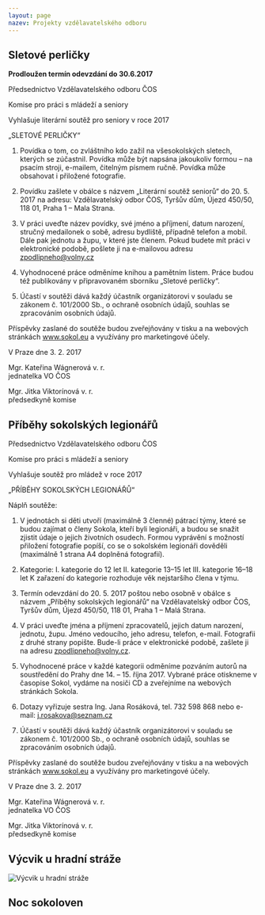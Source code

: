 ```yaml
---
layout: page
nazev: Projekty vzdělavatelského odboru
---
```


## Sletové perličky

**Prodloužen termín odevzdání do 30.6.2017**

Předsednictvo Vzdělavatelského odboru ČOS

Komise pro práci s mládeží a seniory

Vyhlašuje literární soutěž pro seniory v roce 2017

„SLETOVÉ PERLIČKY“

1. Povídka o tom, co zvláštního kdo zažil na všesokolských sletech, kterých se zúčastnil.
Povídka může být napsána jakoukoliv formou – na psacím stroji, e-mailem, čitelným písmem
ručně. Povídka může obsahovat i přiložené fotografie.

2. Povídku zašlete v obálce s názvem „Literární soutěž seniorů“ do 20. 5. 2017 na adresu:
 Vzdělavatelský odbor ČOS, Tyršův dům, Újezd 450/50, 118 01, Praha 1 – Mala Strana.

3. V práci uveďte název povídky, své jméno a příjmení, datum narození, stručný medailonek o
sobě, adresu bydliště, případně telefon a mobil. Dále pak jednotu a župu, v které jste členem.
Pokud budete mít práci v elektronické podobě, pošlete ji na e-mailovou adresu
zpodlipneho@volny.cz

4. Vyhodnocené práce odměníme knihou a pamětním listem. Práce budou též publikovány
v připravovaném sborníku „Sletové perličky“.

5. Účastí v soutěži dává každý účastník organizátorovi v souladu se zákonem č. 101/2000
Sb., o ochraně osobních údajů, souhlas se zpracováním osobních údajů. 

Příspěvky zaslané do
soutěže budou zveřejňovány v tisku a na webových stránkách www.sokol.eu a využívány pro
marketingové účely.

V Praze dne 3. 2. 2017

Mgr. Kateřina Wágnerová v. r.  
jednatelka VO ČOS

Mgr. Jitka Viktorínová v. r.  
předsedkyně komise

## Příběhy sokolských legionářů

Předsednictvo Vzdělavatelského odboru ČOS

Komise pro práci s mládeží a seniory

Vyhlašuje soutěž pro mládež v roce 2017

„PŘÍBĚHY SOKOLSKÝCH LEGIONÁŘŮ“

Náplň soutěže:

1. V jednotách si děti utvoří (maximálně 3 členné) pátrací týmy, které se budou zajímat o členy
Sokola, kteří byli legionáři, a budou se snažit zjistit údaje o jejich životních osudech. Formou
vyprávění s možností přiložení fotografie popíší, co se o sokolském legionáři dověděli
(maximálně 1 strana A4 doplněná fotografií).

2. Kategorie: I. kategorie do 12 let
 II. kategorie 13–15 let
 III. kategorie 16–18 let
 K zařazení do kategorie rozhoduje věk nejstaršího člena v týmu.

3. Termín odevzdání do 20. 5. 2017 poštou nebo osobně v obálce s názvem „Příběhy
sokolských legionářů“ na Vzdělavatelský odbor ČOS, Tyršův dům, Újezd 450/50, 118 01,
Praha 1 – Malá Strana.

4. V práci uveďte jména a příjmení zpracovatelů, jejich datum narození, jednotu, župu. Jméno
vedoucího, jeho adresu, telefon, e-mail. Fotografii z druhé strany popište. Bude-li práce
v elektronické podobě, zašlete ji na adresu zpodlipneho@volny.cz.

5. Vyhodnocené práce v každé kategorii odměníme pozváním autorů na soustředění do Prahy
dne 14. – 15. října 2017. Vybrané práce otiskneme v časopise Sokol, vydáme na nosiči CD a
zveřejníme na webových stránkách Sokola.

6. Dotazy vyřizuje sestra Ing. Jana Rosáková, tel. 732 598 868 nebo e-mail:
j.rosakova@seznam.cz

7. Účastí v soutěži dává každý účastník organizátorovi v souladu se zákonem č. 101/2000
Sb., o ochraně osobních údajů, souhlas se zpracováním osobních údajů. 

Příspěvky zaslané do
soutěže budou zveřejňovány v tisku a na webových stránkách www.sokol.eu a využívány pro
marketingové účely.

V Praze dne 3. 2. 2017

Mgr. Kateřina Wágnerová v. r.  
jednatelka VO ČOS

Mgr. Jitka Viktorínová v. r.  
předsedkyně komise

## Výcvik u hradní stráže

![Výcvik u hradní stráže]({{relative}}/soubory/straz.jpg)


## Noc sokoloven